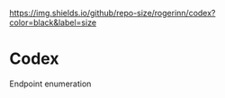 https://img.shields.io/github/repo-size/rogerinn/codex?color=black&label=size
# Codex
Endpoint enumeration
